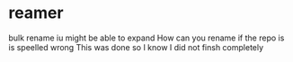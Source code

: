 # reamer
bulk rename iu might be able to expand
How can you rename if the repo is is speelled wrong 
This was done so I know I did not finsh completely
